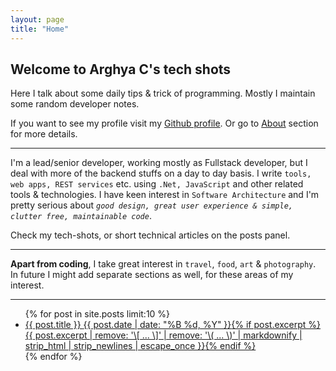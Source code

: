 ```yaml
---
layout: page
title: "Home"
---
```


## Welcome to Arghya C's tech shots

Here I talk about some daily tips & trick of programming. 
Mostly I maintain some random developer notes.

If you want to see my profile visit my [Github profile](https://github.com/chakrabar). Or go to [About](/about) section for more details.

----

I'm a lead/senior developer, working mostly as Fullstack developer, but I deal with more of the backend stuffs on a day to day basis. I write `tools, web apps, REST services` etc. using `.Net, JavaScript` and other related tools & technologies. I have keen interest in `Software Architecture` and I'm pretty serious about *`good design, great user experience & simple, clutter free, maintainable code`*.

Check my tech-shots, or short technical articles on the posts panel.

----

**Apart from coding**, I take great interest in `travel`, `food`, `art` & `photography`. In future I might add separate sections as well, for these areas of my interest.

----

<ul class="post-list">
{% for post in site.posts limit:10 %}
  <li><article><a href="{{ site.url }}{{ post.url }}">{{ post.title }} <span class="entry-date"><time datetime="{{ post.date | date_to_xmlschema }}">{{ post.date | date: "%B %d, %Y" }}</time></span>{% if post.excerpt %} <span class="excerpt">{{ post.excerpt | remove: '\[ ... \]' | remove: '\( ... \)' | markdownify | strip_html | strip_newlines | escape_once }}</span>{% endif %}</a></article></li>
{% endfor %}
</ul>